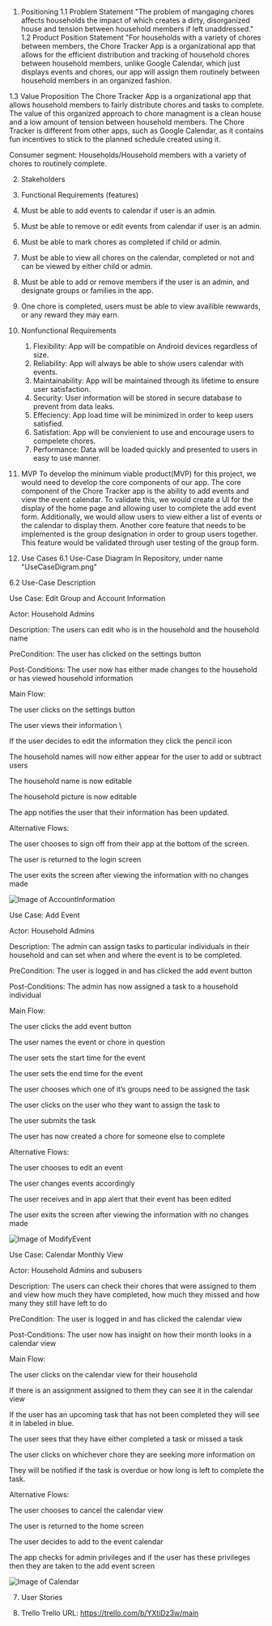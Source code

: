 1. Positioning
  1.1 Problem Statement
  "The problem of mangaging chores affects households the impact of which creates a dirty, disorganized house and tension between household members if left unaddressed."
  1.2 Product Position Statement
  "For households with a variety of chores between members, the Chore Tracker App is a organizational app that allows for the efficient distribution and tracking of household chores between household members, unlike Google Calendar, which just displays events and chores, our app will assign them routinely between household members in an organized fashion.
  
  1.3 Value Proposition
  The Chore Tracker App is a organizational app that allows household members to fairly distribute chores and tasks to complete. The value of this organized approach to chore managment is a clean house and a low amount of tension between household members. The Chore Tracker is different from other apps, such as Google Calendar, as it contains fun incentives to stick to the planned schedule created using it.
  
 Consumer segment: Households/Household members with a variety of chores to routinely complete.
 
2. Stakeholders

3. Functional Requirements (features)
  1.	Must be able to add events to calendar if user is an admin.
  2.	Must be able to remove or edit events from calendar if user is an admin.
  3.	Must be able to mark chores as completed if child or admin. 
  4.	Must be able to view all chores on the calendar, completed or not and can be viewed by either child or admin.
  5.	Must be able to add or remove members if the user is an admin, and designate groups or families in the app.
  6. One chore is completed, users must be able to view availible rewwards, or any reward they may earn. 
  
4. Nonfunctional Requirements
   1. Flexibility: App will be compatible on Android devices regardless of size.
   2. Reliability: App will always be able to show users calendar with events.
   3. Maintainability: App will be maintained through its lifetime to ensure user satisfaction.
   4. Security: User information will be stored in secure database to prevent from data leaks.
   5. Effeciency: App load time will be minimized in order to keep users satisfied.
   6. Satisfation: App will be convienient to use and encourage users to compelete chores.
   7. Performance: Data will be loaded quickly and presented to users in easy to use manner.
   
5. MVP
To develop the minimum viable product(MVP) for this project, we would need to develop the core components of our app. The core component of the Chore Tracker app is the ability to add events and view the event calendar. To validate this, we would create a UI for the display of the home page and allowing user to complete the add event form. Additionally, we would allow users to view either a list of events or the calendar to display them. Another core feature that needs to be implemented is the group designation in order to group users together. This feature would be validated through user testing of the group form.

6. Use Cases
  6.1 Use-Case Diagram
  In Repository, under name "UseCaseDigram.png"
 
 6.2 Use-Case Description
  
Use Case: Edit Group and Account Information

Actor: Household Admins 

Description: The users can edit who is in the household and the household name

PreCondition: The user has clicked on the settings button

Post-Conditions:  The user now has either made changes to the household or has viewed household information

Main Flow: 

The user clicks on the settings button

The user views their information \

If the user decides to edit the information they click the pencil icon

The household names will now either appear for the user to add or subtract users

The household name is now editable

The household picture is now editable

The app notifies the user that their information has been updated.

Alternative Flows: 

The user chooses to sign off from their app at the bottom of the screen.

The user is returned to the login screen

The user exits the screen after viewing the information with no changes made 
 
 ![Image of AccountInformation](https://github.com/zachspiel/ChoreTrackerApp/blob/Resource-branch/Image%20Resources/Account%20Information(Edit%20state).png)
  
Use Case: Add Event

Actor: Household Admins 

Description: The admin can assign tasks to particular individuals in their household and can set when and where the event is to be completed.

PreCondition: The user is logged in and has clicked the add event button

Post-Conditions:  The admin has now assigned a task to a household individual

Main Flow: 

The user clicks the add event button

The user names the event or chore in question

The user sets the start time for the event

The user sets the end time for the event

The user chooses which one of it’s groups need to be assigned the task

The user clicks on the user who they want to assign the task to

The user submits the task

The user has now created a chore for someone else to complete 

Alternative Flows: 

The user chooses to edit an event
 
 The user changes events accordingly 
 
 The user receives and in app alert that their event has been edited

The user exits the screen after viewing the information with no changes made 

  ![Image of ModifyEvent](https://github.com/zachspiel/ChoreTrackerApp/blob/Resource-branch/Image%20Resources/Add%20_ModifyEvent.png)
  
Use Case: Calendar Monthly View

Actor: Household Admins and subusers

Description: The users can check their chores that were assigned to them and view how much they have completed, how much they missed and how many they still have left to do

PreCondition: The user is logged in and has clicked the calendar view

Post-Conditions:  The user now has insight on how their month looks in a calendar view

Main Flow: 

The user clicks on the calendar view for their household

If there is an assignment assigned to them they can see it in the calendar view

If the user has an upcoming task that has not been completed they will see it in labeled in blue.

The user sees that they have either completed a task or missed a task

The user clicks on whichever chore they are seeking more information on

They will be notified if the task is overdue or how long is left to complete the task.

Alternative Flows: 

The user chooses to cancel the calendar view

The user is returned to the home screen

The user decides to add to the event calendar
 
 The app checks for admin privileges and if the user has these privileges then they are taken to the add event screen
 
 ![Image of Calendar](https://github.com/zachspiel/ChoreTrackerApp/blob/Resource-branch/Image%20Resources/Calendar%20Monthly%20View.png)

7. User Stories

8. Trello
  Trello URL: https://trello.com/b/YXtiDz3w/main 
